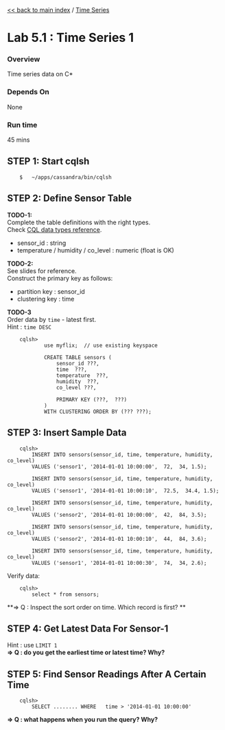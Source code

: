 <link rel='stylesheet' href='../assets/css/main.css'/>

[<< back to main index](../README.md) / [Time Series](README.md)

Lab 5.1 : Time Series 1
====================

### Overview
Time series data on C*

### Depends On
None

### Run time
45 mins



## STEP 1: Start cqlsh
```
    $   ~/apps/cassandra/bin/cqlsh
```


## STEP 2: Define Sensor Table

**TODO-1:**  
Complete the table definitions with the right types.  
Check [CQL data types reference](http://docs.datastax.com/en/cql/3.1/cql/cql_reference/cql_data_types_c.html).
- sensor_id : string
- temperature / humidity / co_level : numeric (float is OK)

**TODO-2:**  
See slides for reference.  
Construct the primary key as follows:
  - partition key : sensor_id
  - clustering key : time

**TODO-3**  
Order data by `time` - latest first.  
Hint : `time DESC`

```
    cqlsh>
            use myflix;  // use existing keyspace

            CREATE TABLE sensors (
                sensor_id ???,
                time  ???,
                temperature  ???,
                humidity  ???,
                co_level ???,

                PRIMARY KEY (???,  ???)
            )
            WITH CLUSTERING ORDER BY (??? ???);
```

## STEP 3:  Insert Sample Data
```
    cqlsh>
        INSERT INTO sensors(sensor_id, time, temperature, humidity, co_level)
        VALUES ('sensor1', '2014-01-01 10:00:00',  72,  34, 1.5);

        INSERT INTO sensors(sensor_id, time, temperature, humidity, co_level)
        VALUES ('sensor1', '2014-01-01 10:00:10',  72.5,  34.4, 1.5);

        INSERT INTO sensors(sensor_id, time, temperature, humidity, co_level)
        VALUES ('sensor2', '2014-01-01 10:00:00',  42,  84, 3.5);

        INSERT INTO sensors(sensor_id, time, temperature, humidity, co_level)
        VALUES ('sensor2', '2014-01-01 10:00:10',  44,  84, 3.6);

        INSERT INTO sensors(sensor_id, time, temperature, humidity, co_level)
        VALUES ('sensor1', '2014-01-01 10:00:30',  74,  34, 2.6);
```

Verify data:
```
    cqlsh>   
        select * from sensors;
```

**=> Q : Inspect the sort order  on time.  Which record is first? **


## STEP 4:  Get Latest Data For Sensor-1
Hint : use `LIMIT 1`  
**=> Q : do you get the earliest time or latest time?  Why?**


## STEP 5:  Find Sensor Readings After A Certain Time
```
    cqlsh>   
        SELECT ........ WHERE   time > '2014-01-01 10:00:00'
```

**=> Q : what happens when you run the query?  Why?**
